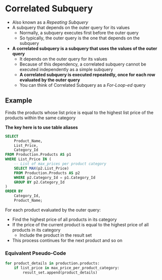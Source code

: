 # Correlated Subquery

- Also known as a *Repeating Subquery*
- A subquery that depends on the outer query for its values
  - Normally, a subquery executes first before the outer query
  - So typically, the outer query is the one that depends on the subquery
- **A correlated subquery is a subquery that uses the values of the outer query**
  - It depends on the outer query for its values
  - Because of this dependency, a correlated subquery cannot be executed independently as a simple subquery
  - **A correlated subquery is executed repeatedly, once for each row evaluated by the outer query**
  - You can think of Correlated Subquery as a *For-Loop-ed* query

## Example

Finds the products whose list price is equal to the highest list price of the products within the same category

**The key here is to use table aliases**

```sql
SELECT
    Product_Name,
    List_Price,
    Category_Id
FROM Production.Products AS p1
WHERE List_Price IN (
    -- List of max_prices per product category
    SELECT MAX(p2.List_Price)
    FROM Production.Products AS p2
    WHERE p2.Category_Id = p1.Category_Id
    GROUP BY p2.Category_Id
)
ORDER BY 
    Category_Id,
    Product_Name;
```

For each product evaluated by the outer query:

- Find the highest price of all products in its category
- If the price of the current product is equal to the highest price of all products in its category
  - Include the product in the result set
- This process continues for the next product and so on

### Equivalent Pseudo-Code

```python
for product_details in production.products:
    if list_price in max_price_per_product_category:
        result_set.append(product_details)
```